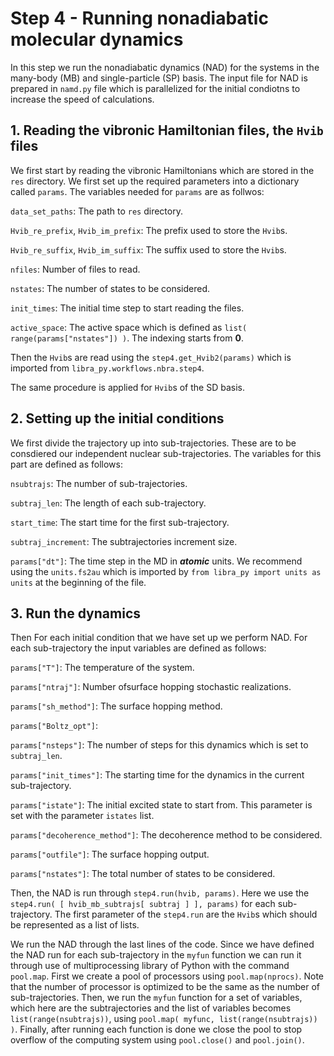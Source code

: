 # Step 4 - Running nonadiabatic molecular dynamics

In this step we run the nonadiabatic dynamics (NAD) for the systems in the many-body (MB) and single-particle (SP) basis. The input file for NAD is prepared in `namd.py` file which is parallelized for the initial condiotns to increase the speed of calculations. 

## 1. Reading the vibronic Hamiltonian files, the `Hvib` files

We first start by reading the vibronic Hamiltonians which are stored in the `res` directory. We first set up the required parameters into a dictionary called `params`. The variables needed for `params` are as follwos:

`data_set_paths`: The path to `res` directory.

`Hvib_re_prefix`, `Hvib_im_prefix`: The prefix used to store the `Hvib`s.

`Hvib_re_suffix`, `Hvib_im_suffix`: The suffix used to store the `Hvib`s.

`nfiles`: Number of files to read.

`nstates`: The number of states to be considered.

`init_times`: The initial time step to start reading the files.

`active_space`: The active space which is defined as `list( range(params["nstates"]) )`. The indexing starts from **0**.

Then the `Hvib`s are read using the `step4.get_Hvib2(params)` which is imported from `libra_py.workflows.nbra.step4`.

The same procedure is applied for `Hvib`s of the SD basis. 

## 2. Setting up the initial conditions

We first divide the trajectory up into sub-trajectories. These are to be consdiered our independent nuclear sub-trajectories. The variables for this part are defined as follows:

`nsubtrajs`: The number of sub-trajectories.

`subtraj_len`: The length of each sub-trajectory.

`start_time`: The start time for the first sub-trajectory.

`subtraj_increment`: The subtrajectories increment size.

`params["dt"]`: The time step in the MD in **_atomic_** units. We recommend using the `units.fs2au` which is imported by `from libra_py import units as units` at the beginning of the file.

## 3. Run the dynamics 

Then For each initial condition that we have set up we perform NAD. For each sub-trajectory the input variables are defined as follows:

`params["T"]`: The temperature of the system.
    
`params["ntraj"]`: Number ofsurface hopping stochastic realizations.

`params["sh_method"]`: The surface hopping method.

`params["Boltz_opt"]`: 

`params["nsteps"]`: The number of steps for this dynamics which is set to `subtraj_len`.
 
 `params["init_times"]`: The starting time for the dynamics in the current sub-trajectory.
 
 `params["istate"]`: The initial excited state to start from. This parameter is set with the parameter `istates` list.
 
 `params["decoherence_method"]`: The decoherence method to be considered. 
 
 `params["outfile"]`: The surface hopping output.
 
 `params["nstates"]`: The total number of states to be considered.
 
 Then, the NAD is run through `step4.run(hvib, params)`. Here we use the `step4.run( [ hvib_mb_subtrajs[ subtraj ] ], params)` for each sub-trajectory. The first parameter of the `step4.run` are the `Hvib`s which should be represented as a list of lists.
 
 We run the NAD through the last lines of the code. Since we have defined the NAD run for each sub-trajectory in the `myfun` function we can run it through use of multiprocessing library of Python with the command `pool.map`. First we create a pool of processors using `pool.map(nprocs)`. Note that the number of processor is optimized to be the same as the number of sub-trajectories. Then, we run the `myfun` function for a set of variables, which here are the subtrajectories and the list of variables becomes `list(range(nsubtrajs))`, using `pool.map( myfunc, list(range(nsubtrajs)) )`. Finally, after running each function is done we close the pool to stop overflow of the computing system using `pool.close()` and `pool.join()`.
 
 
 
 
 
 


